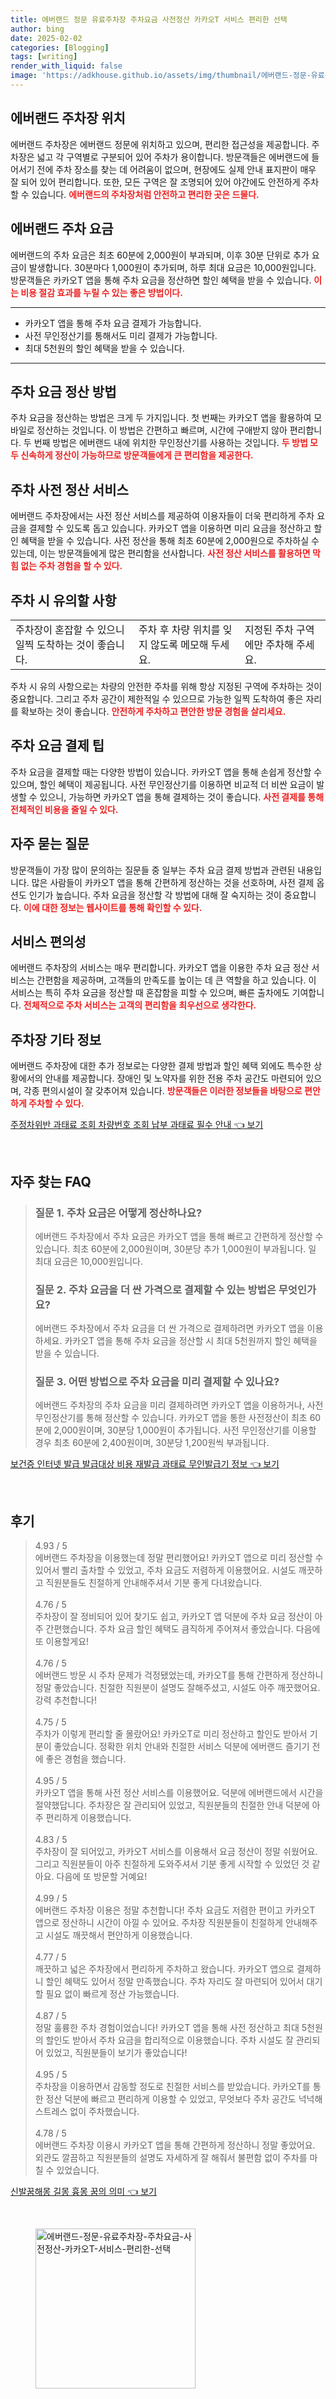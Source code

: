 ```yaml
---
title: 에버랜드 정문 유료주차장 주차요금 사전정산 카카오T 서비스 편리한 선택
author: bing
date: 2025-02-02
categories: [Blogging]
tags: [writing]
render_with_liquid: false
image: 'https://adkhouse.github.io/assets/img/thumbnail/에버랜드-정문-유료주차장-주차요금-사전정산-카카오T-서비스-편리한-선택.webp'
---
```



<h2 id='에버랜드_주차장_위치'>에버랜드 주차장 위치</h2>

<p>에버랜드 주차장은 에버랜드 정문에 위치하고 있으며, 편리한 접근성을 제공합니다. 주차장은 넓고 각 구역별로 구분되어 있어 주차가 용이합니다. 방문객들은 에버랜드에 들어서기 전에 주차 장소를 찾는 데 어려움이 없으며, 현장에도 실제 안내 표지판이 매우 잘 되어 있어 편리합니다. 또한, 모든 구역은 잘 조명되어 있어 야간에도 안전하게 주차할 수 있습니다. <b><span style="color: #ee2323;">에버랜드의 주차장처럼 안전하고 편리한 곳은 드물다.</span></b></p>

<h2 id='에버랜드_주차_요금'>에버랜드 주차 요금</h2>

<p>에버랜드의 주차 요금은 최초 60분에 2,000원이 부과되며, 이후 30분 단위로 추가 요금이 발생합니다. 30분마다 1,000원이 추가되며, 하루 최대 요금은 10,000원입니다. 방문객들은 카카오T 앱을 통해 주차 요금을 정산하면 할인 혜택을 받을 수 있습니다. <b><span style="color: #ee2323;">이는 비용 절감 효과를 누릴 수 있는 좋은 방법이다.</span></b></p>

<hr />

<ul>
    <li>카카오T 앱을 통해 주차 요금 결제가 가능합니다.</li>
    <li>사전 무인정산기를 통해서도 미리 결제가 가능합니다.</li>
    <li>최대 5천원의 할인 혜택을 받을 수 있습니다.</li>
</ul>

<hr />

<h2 id='주차_요금_정산_방법'>주차 요금 정산 방법</h2>

<p>주차 요금을 정산하는 방법은 크게 두 가지입니다. 첫 번째는 카카오T 앱을 활용하여 모바일로 정산하는 것입니다. 이 방법은 간편하고 빠르며, 시간에 구애받지 않아 편리합니다. 두 번째 방법은 에버랜드 내에 위치한 무인정산기를 사용하는 것입니다. <b><span style="color: #ee2323;">두 방법 모두 신속하게 정산이 가능하므로 방문객들에게 큰 편리함을 제공한다.</span></b></p>

<h2 id='주차_사전_정산_서비스'>주차 사전 정산 서비스</h2>

<p>에버랜드 주차장에서는 사전 정산 서비스를 제공하여 이용자들이 더욱 편리하게 주차 요금을 결제할 수 있도록 돕고 있습니다. 카카오T 앱을 이용하면 미리 요금을 정산하고 할인 혜택을 받을 수 있습니다. 사전 정산을 통해 최초 60분에 2,000원으로 주차하실 수 있는데, 이는 방문객들에게 많은 편리함을 선사합니다. <b><span style="color: #ee2323;">사전 정산 서비스를 활용하면 막힘 없는 주차 경험을 할 수 있다.</span></b></p>

<h2 id='주차_유의사항'>주차 시 유의할 사항</h2>

<table>
    <tr>
        <td>주차장이 혼잡할 수 있으니 일찍 도착하는 것이 좋습니다.</td>
        <td>주차 후 차량 위치를 잊지 않도록 메모해 두세요.</td>
        <td>지정된 주차 구역에만 주차해 주세요.</td>
    </tr>
</table>

<p>주차 시 유의 사항으로는 차량의 안전한 주차를 위해 항상 지정된 구역에 주차하는 것이 중요합니다. 그리고 주차 공간이 제한적일 수 있으므로 가능한 일찍 도착하여 좋은 자리를 확보하는 것이 좋습니다. <b><span style="color: #ee2323;">안전하게 주차하고 편안한 방문 경험을 살리세요.</span></b></p>

<h2 id='주차_요금_결제_팁'>주차 요금 결제 팁</h2>

<p>주차 요금을 결제할 때는 다양한 방법이 있습니다. 카카오T 앱을 통해 손쉽게 정산할 수 있으며, 할인 혜택이 제공됩니다. 사전 무인정산기를 이용하면 비교적 더 비싼 요금이 발생할 수 있으니, 가능하면 카카오T 앱을 통해 결제하는 것이 좋습니다. <b><span style="color: #ee2323;">사전 결제를 통해 전체적인 비용을 줄일 수 있다.</span></b></p>

<h2 id='자주_묻는_질문'>자주 묻는 질문</h2>

<p>방문객들이 가장 많이 문의하는 질문들 중 일부는 주차 요금 결제 방법과 관련된 내용입니다. 많은 사람들이 카카오T 앱을 통해 간편하게 정산하는 것을 선호하며, 사전 결제 옵션도 인기가 높습니다. 주차 요금을 정산할 각 방법에 대해 잘 숙지하는 것이 중요합니다. <b><span style="color: #ee2323;">이에 대한 정보는 웹사이트를 통해 확인할 수 있다.</span></b></p>

<h2 id='서비스_편의성'>서비스 편의성</h2>

<p>에버랜드 주차장의 서비스는 매우 편리합니다. 카카오T 앱을 이용한 주차 요금 정산 서비스는 간편함을 제공하며, 고객들의 만족도를 높이는 데 큰 역할을 하고 있습니다. 이 서비스는 특히 주차 요금을 정산할 때 혼잡함을 피할 수 있으며, 빠른 출차에도 기여합니다. <b><span style="color: #ee2323;">전체적으로 주차 서비스는 고객의 편리함을 최우선으로 생각한다.</span></b></p>

<h2 id='주차장_기타_정보'>주차장 기타 정보</h2>

<p>에버랜드 주차장에 대한 추가 정보로는 다양한 결제 방법과 할인 혜택 외에도 특수한 상황에서의 안내를 제공합니다. 장애인 및 노약자를 위한 전용 주차 공간도 마련되어 있으며, 각종 편의시설이 잘 갖추어져 있습니다. <b><span style="color: #ee2323;">방문객들은 이러한 정보들을 바탕으로 편안하게 주차할 수 있다.</span></b></p>


<p><a class="click-button" title="주정차위반 과태료 조회 차량번호 조회 납부 과태료 필수 안내" href="https://adkhouse.github.io/posts/%EC%A3%BC%EC%A0%95%EC%B0%A8%EC%9C%84%EB%B0%98-%EA%B3%BC%ED%83%9C%EB%A3%8C-%EC%A1%B0%ED%9A%8C-%EC%B0%A8%EB%9F%89%EB%B2%88%ED%98%B8-%EC%A1%B0%ED%9A%8C-%EB%82%A9%EB%B6%80-%EA%B3%BC%ED%83%9C%EB%A3%8C-%ED%95%84%EC%88%98-%EC%95%88%EB%82%B4/" rel="dofollow">주정차위반 과태료 조회 차량번호 조회 납부 과태료 필수 안내 👈 보기</a></p><br>
<h2 id='자주_찾는_FAQ'>자주 찾는 FAQ</h2>
<div itemscope="" itemtype="https://schema.org/FAQPage"> 
<blockquote> 
<div itemscope="" itemprop="mainEntity" itemtype="https://schema.org/Question"> 
<h3 itemprop="name">질문 1. 주차 요금은 어떻게 정산하나요? </h3> 
<div itemscope="" itemprop="acceptedAnswer" itemtype="https://schema.org/Answer"> 
<span itemprop="text"> 
<p>에버랜드 주차장에서 주차 요금은 카카오T 앱을 통해 빠르고 간편하게 정산할 수 있습니다. 최초 60분에 2,000원이며, 30분당 추가 1,000원이 부과됩니다. 일 최대 요금은 10,000원입니다.</p> 
</span> 
</div> 
</div> 

<div itemscope="" itemprop="mainEntity" itemtype="https://schema.org/Question"> 
<h3 itemprop="name">질문 2. 주차 요금을 더 싼 가격으로 결제할 수 있는 방법은 무엇인가요? </h3> 
<div itemscope="" itemprop="acceptedAnswer" itemtype="https://schema.org/Answer"> 
<span itemprop="text"> 
<p>에버랜드 주차장에서 주차 요금을 더 싼 가격으로 결제하려면 카카오T 앱을 이용하세요. 카카오T 앱을 통해 주차 요금을 정산할 시 최대 5천원까지 할인 혜택을 받을 수 있습니다.</p> 
</span> 
</div> 
</div> 

<div itemscope="" itemprop="mainEntity" itemtype="https://schema.org/Question"> 
<h3 itemprop="name">질문 3. 어떤 방법으로 주차 요금을 미리 결제할 수 있나요? </h3> 
<div itemscope="" itemprop="acceptedAnswer" itemtype="https://schema.org/Answer"> 
<span itemprop="text"> 
<p>에버랜드 주차장의 주차 요금을 미리 결제하려면 카카오T 앱을 이용하거나, 사전 무인정산기를 통해 정산할 수 있습니다. 카카오T 앱을 통한 사전정산이 최초 60분에 2,000원이며, 30분당 1,000원이 추가됩니다. 사전 무인정산기를 이용할 경우 최초 60분에 2,400원이며, 30분당 1,200원씩 부과됩니다.</p> 
</span> 
</div> 
</div> 
</blockquote> 
</div>
<p><a class="click-button" title="보건증 인터넷 발급 발급대상 비용 재발급 과태료 무인발급기 정보" href="https://adkhouse.github.io/posts/%EB%B3%B4%EA%B1%B4%EC%A6%9D-%EC%9D%B8%ED%84%B0%EB%84%B7-%EB%B0%9C%EA%B8%89-%EB%B0%9C%EA%B8%89%EB%8C%80%EC%83%81-%EB%B9%84%EC%9A%A9-%EC%9E%AC%EB%B0%9C%EA%B8%89-%EA%B3%BC%ED%83%9C%EB%A3%8C-%EB%AC%B4%EC%9D%B8%EB%B0%9C%EA%B8%89%EA%B8%B0-%EC%A0%95%EB%B3%B4/" rel="dofollow">보건증 인터넷 발급 발급대상 비용 재발급 과태료 무인발급기 정보 👈 보기</a></p><br>
<h2 id='후기'>후기</h2>
<div itemscope itemtype="https://schema.org/Product">
  <blockquote>
  <div itemprop="review" itemscope itemtype="https://schema.org/Review">
      <div itemprop="reviewRating" itemscope itemtype="https://schema.org/Rating"> <span itemprop="ratingValue">4.93</span> / <span itemprop="bestRating">5</span> </div>
      <span itemprop="reviewBody">에버랜드 주차장을 이용했는데 정말 편리했어요! 카카오T 앱으로 미리 정산할 수 있어서 빨리 출차할 수 있었고, 주차 요금도 저렴하게 이용했어요. 시설도 깨끗하고 직원분들도 친절하게 안내해주셔서 기분 좋게 다녀왔습니다.</span>
  </div>
  <br>
  <div itemprop="review" itemscope itemtype="https://schema.org/Review">
      <div itemprop="reviewRating" itemscope itemtype="https://schema.org/Rating"> <span itemprop="ratingValue">4.76</span> / <span itemprop="bestRating">5</span> </div>
      <span itemprop="reviewBody">주차장이 잘 정비되어 있어 찾기도 쉽고, 카카오T 앱 덕분에 주차 요금 정산이 아주 간편했습니다. 주차 요금 할인 혜택도 큼직하게 주어져서 좋았습니다. 다음에 또 이용할게요!</span>
  </div>
  <br>
  <div itemprop="review" itemscope itemtype="https://schema.org/Review">
      <div itemprop="reviewRating" itemscope itemtype="https://schema.org/Rating"> <span itemprop="ratingValue">4.76</span> / <span itemprop="bestRating">5</span> </div>
      <span itemprop="reviewBody">에버랜드 방문 시 주차 문제가 걱정됐었는데, 카카오T를 통해 간편하게 정산하니 정말 좋았습니다. 친절한 직원분이 설명도 잘해주셨고, 시설도 아주 깨끗했어요. 강력 추천합니다!</span>
  </div>
  <br>
  <div itemprop="review" itemscope itemtype="https://schema.org/Review">
      <div itemprop="reviewRating" itemscope itemtype="https://schema.org/Rating"> <span itemprop="ratingValue">4.75</span> / <span itemprop="bestRating">5</span> </div>
      <span itemprop="reviewBody">주차가 이렇게 편리할 줄 몰랐어요! 카카오T로 미리 정산하고 할인도 받아서 기분이 좋았습니다. 정확한 위치 안내와 친절한 서비스 덕분에 에버랜드 즐기기 전에 좋은 경험을 했습니다.</span>
  </div>
  <br>
  <div itemprop="review" itemscope itemtype="https://schema.org/Review">
      <div itemprop="reviewRating" itemscope itemtype="https://schema.org/Rating"> <span itemprop="ratingValue">4.95</span> / <span itemprop="bestRating">5</span> </div>
      <span itemprop="reviewBody">카카오T 앱을 통해 사전 정산 서비스를 이용했어요. 덕분에 에버랜드에서 시간을 절약했답니다. 주차장은 잘 관리되어 있었고, 직원분들의 친절한 안내 덕분에 아주 편리하게 이용했습니다.</span>
  </div>
  <br>
  <div itemprop="review" itemscope itemtype="https://schema.org/Review">
      <div itemprop="reviewRating" itemscope itemtype="https://schema.org/Rating"> <span itemprop="ratingValue">4.83</span> / <span itemprop="bestRating">5</span> </div>
      <span itemprop="reviewBody">주차장이 잘 되어있고, 카카오T 서비스를 이용해서 요금 정산이 정말 쉬웠어요. 그리고 직원분들이 아주 친절하게 도와주셔서 기분 좋게 시작할 수 있었던 것 같아요. 다음에 또 방문할 거예요!</span>
  </div>
  <br>
  <div itemprop="review" itemscope itemtype="https://schema.org/Review">
      <div itemprop="reviewRating" itemscope itemtype="https://schema.org/Rating"> <span itemprop="ratingValue">4.99</span> / <span itemprop="bestRating">5</span> </div>
      <span itemprop="reviewBody">에버랜드 주차장 이용은 정말 추천합니다! 주차 요금도 저렴한 편이고 카카오T 앱으로 정산하니 시간이 아낄 수 있어요. 주차장 직원분들이 친절하게 안내해주고 시설도 깨끗해서 편안하게 이용했습니다.</span>
  </div>
  <br>
  <div itemprop="review" itemscope itemtype="https://schema.org/Review">
      <div itemprop="reviewRating" itemscope itemtype="https://schema.org/Rating"> <span itemprop="ratingValue">4.77</span> / <span itemprop="bestRating">5</span> </div>
      <span itemprop="reviewBody">깨끗하고 넓은 주차장에서 편리하게 주차하고 왔습니다. 카카오T 앱으로 결제하니 할인 혜택도 있어서 정말 만족했습니다. 주차 자리도 잘 마련되어 있어서 대기할 필요 없이 빠르게 정산 가능했습니다.</span>
  </div>
  <br>
  <div itemprop="review" itemscope itemtype="https://schema.org/Review">
      <div itemprop="reviewRating" itemscope itemtype="https://schema.org/Rating"> <span itemprop="ratingValue">4.87</span> / <span itemprop="bestRating">5</span> </div>
      <span itemprop="reviewBody">정말 훌륭한 주차 경험이었습니다! 카카오T 앱을 통해 사전 정산하고 최대 5천원의 할인도 받아서 주차 요금을 합리적으로 이용했습니다. 주차 시설도 잘 관리되어 있었고, 직원분들이 보기가 좋았습니다!</span>
  </div>
  <br>
  <div itemprop="review" itemscope itemtype="https://schema.org/Review">
      <div itemprop="reviewRating" itemscope itemtype="https://schema.org/Rating"> <span itemprop="ratingValue">4.95</span> / <span itemprop="bestRating">5</span> </div>
      <span itemprop="reviewBody">주차장을 이용하면서 감동할 정도로 친절한 서비스를 받았습니다. 카카오T를 통한 정산 덕분에 빠르고 편리하게 이용할 수 있었고, 무엇보다 주차 공간도 넉넉해 스트레스 없이 주차했습니다.</span>
  </div>
  <br>
  <div itemprop="review" itemscope itemtype="https://schema.org/Review">
      <div itemprop="reviewRating" itemscope itemtype="https://schema.org/Rating"> <span itemprop="ratingValue">4.78</span> / <span itemprop="bestRating">5</span> </div>
      <span itemprop="reviewBody">에버랜드 주차장 이용시 카카오T 앱을 통해 간편하게 정산하니 정말 좋았어요. 외관도 깔끔하고 직원분들의 설명도 자세하게 잘 해줘서 불편함 없이 주차를 마칠 수 있었습니다.</span>
  </div>
  </blockquote>
</div>
<p><a class="click-button" title="신발꿈해몽 길몽 흉몽 꿈의 의미" href="https://adkhouse.github.io/posts/%EC%8B%A0%EB%B0%9C%EA%BF%88%ED%95%B4%EB%AA%BD-%EA%B8%B8%EB%AA%BD-%ED%9D%89%EB%AA%BD-%EA%BF%88%EC%9D%98-%EC%9D%98%EB%AF%B8/" rel="dofollow">신발꿈해몽 길몽 흉몽 꿈의 의미 👈 보기</a></p><br>
<figure class="image"><img src="https://adkhouse.github.io/assets/img/thumbnail/에버랜드-정문-유료주차장-주차요금-사전정산-카카오T-서비스-편리한-선택.webp" alt="에버랜드-정문-유료주차장-주차요금-사전정산-카카오T-서비스-편리한-선택" width="256" height="256"></figure>